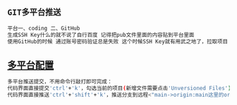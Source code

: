 ## `GIT多平台推送`
```bash
平台一、coding 二、GitHub
生成SSH Key什么的就不说了自行百度 记得把pub文件里面的内容贴到平台里面
使用GitHub的时候 通过账号密码验证总是失败 这个时候SSH Key就有用武之地了，拉取项目 Use SSH 后续提交时候 避免输入账号密码
```
## [多平台配置](https://github.com/zhl6522/other/blob/master/%E6%89%93%E5%BC%80git%20bash%E7%9A%84%E6%97%B6%E5%80%99%E8%87%AA%E5%8A%A8%E5%90%AF%E5%8A%A8ssh%20agent.md)
```bash
多平台推送提交，不用命令行敲打即可完成：
代码界面直接提交'ctrl'+'k'，勾选当前的项目(新增文件需要点击'Unversioned Files') 'Before Commit'勾选的取消 'Commit Message'填写提交内容记录 下方可以比对修改的内容
代码界面直接推送'ctrl'+'shift'+'k'，推送分支到远程<"main->origin:main这里的origin点击换成github:main">（按钮冲突的话，'ctrl'+'shift'切换输入法）
```
